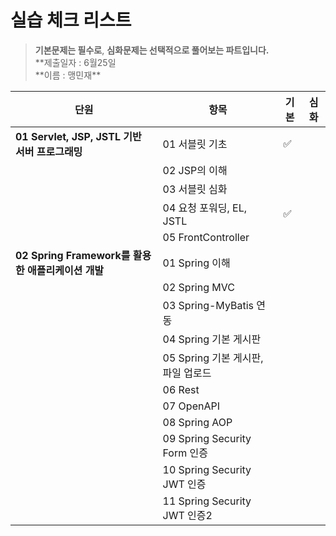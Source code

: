 # 실습 체크 리스트

> **기본문제는 필수로**, **심화문제는 선택적으로 풀어보는 파트입니다.**  
> **제출일자 : 6월25일  
> **이름 : 맹민재\*\*

| 단원                                               | 항목                               | 기본 | 심화 |
| -------------------------------------------------- | ---------------------------------- | ---- | ---- |
| **01 Servlet, JSP, JSTL 기반 서버 프로그래밍**     | 01 서블릿 기초                     | ✅   |      |
|                                                    | 02 JSP의 이해                      |      |      |
|                                                    | 03 서블릿 심화                     |      |      |
|                                                    | 04 요청 포워딩, EL, JSTL           | ✅   |      |
|                                                    | 05 FrontController                 |      |      |
| **02 Spring Framework를 활용한 애플리케이션 개발** | 01 Spring 이해                     |      |      |
|                                                    | 02 Spring MVC                      |      |      |
|                                                    | 03 Spring-MyBatis 연동             |      |      |
|                                                    | 04 Spring 기본 게시판              |      |      |
|                                                    | 05 Spring 기본 게시판, 파일 업로드 |      |      |
|                                                    | 06 Rest                            |      |      |
|                                                    | 07 OpenAPI                         |      |      |
|                                                    | 08 Spring AOP                      |      |      |
|                                                    | 09 Spring Security Form 인증       |      |      |
|                                                    | 10 Spring Security JWT 인증        |      |      |
|                                                    | 11 Spring Security JWT 인증2       |      |      |

